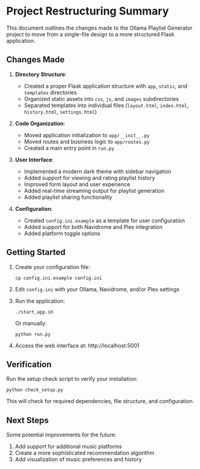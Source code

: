 # Project Restructuring Summary

This document outlines the changes made to the Ollama Playlist Generator project to move from a single-file design to a more structured Flask application.

## Changes Made

1. **Directory Structure**:
   - Created a proper Flask application structure with `app`, `static`, and `templates` directories
   - Organized static assets into `css`, `js`, and `images` subdirectories
   - Separated templates into individual files (`layout.html`, `index.html`, `history.html`, `settings.html`)

2. **Code Organization**:
   - Moved application initialization to `app/__init__.py`
   - Moved routes and business logic to `app/routes.py`
   - Created a main entry point in `run.py`

3. **User Interface**:
   - Implemented a modern dark theme with sidebar navigation
   - Added support for viewing and rating playlist history
   - Improved form layout and user experience
   - Added real-time streaming output for playlist generation
   - Added playlist sharing functionality

4. **Configuration**:
   - Created `config.ini.example` as a template for user configuration
   - Added support for both Navidrome and Plex integration
   - Added platform toggle options

## Getting Started

1. Create your configuration file:
   ```
   cp config.ini.example config.ini
   ```

2. Edit `config.ini` with your Ollama, Navidrome, and/or Plex settings

3. Run the application:
   ```
   ./start_app.sh
   ```
   
   Or manually:
   ```
   python run.py
   ```

4. Access the web interface at: http://localhost:5001

## Verification

Run the setup check script to verify your installation:
```
python check_setup.py
```

This will check for required dependencies, file structure, and configuration.

## Next Steps

Some potential improvements for the future:

1. Add support for additional music platforms
2. Create a more sophisticated recommendation algorithm
3. Add visualization of music preferences and history
